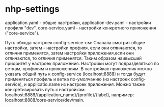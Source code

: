 # nhp-settings
application.yaml - общие настройки, application-dev.yaml - настройки профиля "dev", core-service.yaml - настройки конкретного приложения ("core-service").

Путь обхода настроек config-service-ом: Сначала смотрит общие настройки, затем - настройки профиля, если они отличаются, то отличия применятся, затем настройки приложения,если они отличаются, то отличия применятся. Таким образом наивысший приоритет у настроек приложения.
Настройки могут подразделяться по веткам, профилям и приложениям.
В настройках приложения можно указать общий путь к config-service (localhost:8888) и тогда будут применяться профиль и ветка по-умолчанию (из настроек config-service), и applicatio.name из настроек приложения. Можно также конкретизировать путь к настройкам: localhost:8888/{application_name}/{profile}/{label}, например: localhost:8888/core-service/dev/main.
